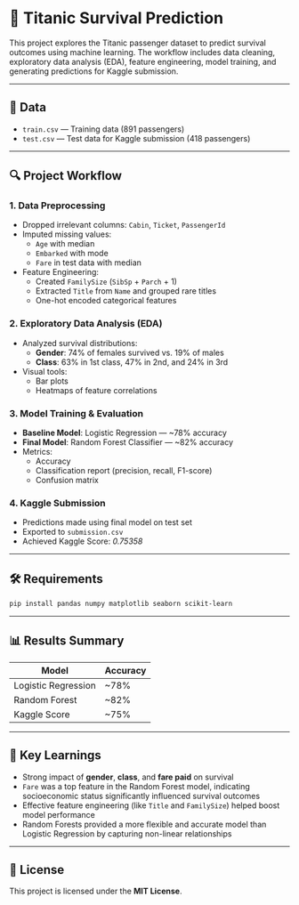 # 🚢 Titanic Survival Prediction

This project explores the Titanic passenger dataset to predict survival outcomes using machine learning. The workflow includes data cleaning, exploratory data analysis (EDA), feature engineering, model training, and generating predictions for Kaggle submission.

---

## 📁 Data

- `train.csv` — Training data (891 passengers)
- `test.csv` — Test data for Kaggle submission (418 passengers)

---

## 🔍 Project Workflow

### 1. Data Preprocessing
- Dropped irrelevant columns: `Cabin`, `Ticket`, `PassengerId`
- Imputed missing values:
  - `Age` with median
  - `Embarked` with mode
  - `Fare` in test data with median
- Feature Engineering:
  - Created `FamilySize` (`SibSp` + `Parch` + 1)
  - Extracted `Title` from `Name` and grouped rare titles
  - One-hot encoded categorical features

### 2. Exploratory Data Analysis (EDA)
- Analyzed survival distributions:
  - **Gender**: 74% of females survived vs. 19% of males
  - **Class**: 63% in 1st class, 47% in 2nd, and 24% in 3rd
- Visual tools:
  - Bar plots
  - Heatmaps of feature correlations

### 3. Model Training & Evaluation
- **Baseline Model**: Logistic Regression — ~78% accuracy
- **Final Model**: Random Forest Classifier — ~82% accuracy
- Metrics:
  - Accuracy
  - Classification report (precision, recall, F1-score)
  - Confusion matrix

### 4. Kaggle Submission
- Predictions made using final model on test set
- Exported to `submission.csv`
- Achieved Kaggle Score: *0.75358*

---

## 🛠️ Requirements

```bash
pip install pandas numpy matplotlib seaborn scikit-learn
```

---

## 📊 Results Summary

| Model               | Accuracy |
|--------------------|--------|
| Logistic Regression| ~78%   |
| Random Forest      | ~82%   |
| Kaggle Score       | ~75%    |

---

## 🧠 Key Learnings

- Strong impact of **gender**, **class**, and **fare paid** on survival
- `Fare` was a top feature in the Random Forest model, indicating socioeconomic status significantly influenced survival outcomes
- Effective feature engineering (like `Title` and `FamilySize`) helped boost model performance
- Random Forests provided a more flexible and accurate model than Logistic Regression by capturing non-linear relationships

---

## 📎 License

This project is licensed under the **MIT License**.
